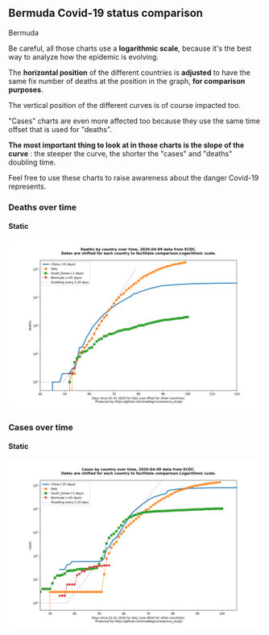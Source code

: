 ## Bermuda Covid-19 status comparison 

Bermuda



Be careful, all those charts use a **logarithmic scale**, because it's the best way to analyze how the epidemic is evolving.
 
The **horizontal position** of the different countries is **adjusted** to have the same fix number of deaths at the position in the graph, **for comparison purposes**.

The vertical position of the different curves is of course impacted too.

"Cases" charts are even more affected too because they use the same time offset that is used for "deaths".

**The most important thing to look at in those charts is the slope of the curve** : the steeper the curve, the shorter the "cases" and "deaths" doubling time.

Feel free to use these charts to raise awareness about the danger Covid-19 represents. 


 
### Deaths over time
 
#### Static
![Bermuda covid-19 deaths static chart](https://raw.githubusercontent.com/madlag/coronavirus_study/master/notebooks/graphs/2020-04-09/countries/Bermuda/2020-04-09_Bermuda_deaths.png "Bermuda covid-19 deaths static chart")   

 
### Cases over time
 
#### Static
![Bermuda covid-19 cases static chart](https://raw.githubusercontent.com/madlag/coronavirus_study/master/notebooks/graphs/2020-04-09/countries/Bermuda/2020-04-09_Bermuda_cases.png "Bermuda covid-19 cases static chart")   

